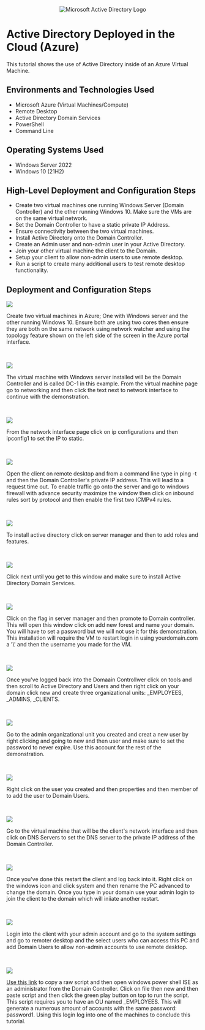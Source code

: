 <p align="center">
<img src="https://i.imgur.com/pU5A58S.png" alt="Microsoft Active Directory Logo"/>
</p>

<h1>Active Directory Deployed in the Cloud (Azure)</h1>
This tutorial shows the use of Active Directory inside of an Azure Virtual Machine.<br />



<h2>Environments and Technologies Used</h2>

- Microsoft Azure (Virtual Machines/Compute)
- Remote Desktop
- Active Directory Domain Services
- PowerShell
- Command Line

<h2>Operating Systems Used </h2>

- Windows Server 2022
- Windows 10 (21H2)

<h2>High-Level Deployment and Configuration Steps</h2>

- Create two virtual machines one running Windows Server (Domain Controller) and the other running Windows 10. Make sure the VMs are on the same virtual network.
- Set the Domain Controller to have a static private IP Address.
- Ensure connectivity between the two virtual machines. 
- Install Active Directory onto the Domain Controller.
- Create an Admin user and non-admin user in your Active Directory.
- Join your other virtual machine the client to the Domain.
- Setup your client to allow non-admin users to use remote desktop.
- Run a script to create many additional users to test remote desktop functionality.

<h2>Deployment and Configuration Steps</h2>

<p>
<img src="https://i.imgur.com/xiyEKiE.png"/>
</p>
<p>
Create two virtual machines in Azure; One with Windows server and the other running Windows 10. Ensure both are using two cores then ensure they are both on the same network using network watcher and using the topology feature shown on the left side of the screen in the Azure portal interface.
</p>
<br />

<p>
<img src="https://i.imgur.com/xNnthv2.png"/>
</p>
<p>
The virtual machine with Windows server installed will be the Domain Controller and is called DC-1 in this example. From the virtual machine page go to networking and then click the text next to network interface to continue with the demonstration.
</p>
<br />

<p>
<img src="https://i.imgur.com/i9Tk1uA.png"/>
</p>
<p>
From the network interface page click on ip configurations and then ipconfig1 to set the IP to static.
</p>
<br />

<p>
<img src="https://i.imgur.com/UquyD5f.png"/>
</p>
<p>
Open the client on remote desktop and from a command line type in ping -t and then the Domain Controller's private IP address. This will lead to a request time out. To enable traffic go onto the server and go to windows firewall with advance security maximize the window then click on inbound rules sort by protocol and then enable the first two ICMPv4 rules. 
</p>
<br />

<p>
<img src="https://i.imgur.com/omCtZl9.png"/>
</p>
<p>
To install active directory click on server manager and then to add roles and features.
</p>
<br />


<p>
<img src="https://i.imgur.com/2tFcTMb.png"/>
</p>
Click next until you get to this window and make sure to install Active Directory Domain Services.
<p>

<br />


<p>
<img src="https://i.imgur.com/Qf6W9N5.png"/>
</p>
<p>
Click on the flag in server manager and then promote to Domain controller. This will open this window click on add new forest and name your domain. You will have to set a password but we will not use it for this demonstration. This installation will require the VM to restart login in using yourdomain.com a '\' and then the username you made for the VM.
</p>
<br />


<p>
<img src="https://i.imgur.com/M9ivErk.png"/>
</p>
<p>
Once you've logged back into the Domaain Controllwer click on tools and then scroll to Active Directory and Users and then right click on your domain click new and create three organizational units: _EMPLOYEES, _ADMINS, _CLIENTS.
</p>
<br />


<p>
<img src="https://i.imgur.com/pmsijdP.png"/>
</p>
<p>
Go to the admin organizational unit you created and creat a new user by right clicking and going to new and then user and make sure to set the password to never expire. Use this account for the rest of the demonstration.
</p>
<br />

<p>
<img src="https://i.imgur.com/QJnNczQ.png"/>
</p>
Right click on the user you created and then properties and then member of to add the user to Domain Users.
<p>
</p>
<br />

<p>
<img src="https://i.imgur.com/8vzJHrK.png"/>
</p>
<p>
Go to the virtual machine that will be the client's network interface and then click on DNS Servers to set the DNS server to the private IP address of the Domain Controller.
</p>
<br />

<p>
<img src="https://i.imgur.com/We5DxP7.png"/>
</p>
<p>
Once you've done this restart the client and log back into it. Right click on the windows icon and click system and then rename the PC advanced to change the domain. Once you type in your domain use your admin login to join the client to the domain which will iniiate another restart.
</p>
<br />

<p>
<img src="https://i.imgur.com/0t5hCJs.png"/>
</p>
<p>
Login into the client with your admin account and go to the system settings and go to remoter desktop and the select users who can access this PC and add Domain Users to allow non-admin accounts to use remote desktop.
</p>
<br />

<p>
<img src="https://i.imgur.com/Am790Vu.png"/>
</p>
<p>
<a href="https://github.com/joshmadakor1/AD_PS/blob/master/Generate-Names-Create-Users.ps1
">Use this link</a> to copy a raw script and then open windows power shell ISE as an administrator from the Domain Controller. Click on file then new and then paste script and then click the green play button on top to run the script. This script requires you to have an OU named _EMPLOYEES. This will generate a numerous amount of accounts with the same password: password1. Using this login log into one of the machines to conclude this tutorial. 
</p>
<br />
